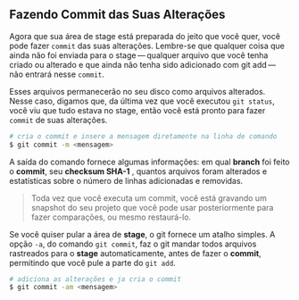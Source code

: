 ## Fazendo Commit das Suas Alterações

Agora que sua área de stage está preparada do jeito que você quer, você pode fazer `commit` das suas alterações. Lembre-se que qualquer coisa que ainda não foi enviada para o stage — qualquer arquivo que você tenha criado ou alterado e que ainda não tenha sido adicionado com git add — não entrará nesse `commit`.

Esses arquivos permanecerão no seu disco como arquivos alterados. Nesse caso, digamos que, da última vez que você executou `git status`, você viu que tudo estava no stage, então você está pronto para fazer `commit` de suas alterações.

```bash
# cria o commit e insere a mensagem diretamente na linha de comando
$ git commit -m <mensagem>
```

A saída do comando fornece algumas informações: em qual **branch** foi feito o **commit**, seu **checksum SHA-1** , quantos arquivos foram alterados e estatísticas sobre o número de linhas adicionadas e removidas.

> Toda vez que você executa um commit, você está gravando um snapshot do seu projeto que você pode usar posteriormente para fazer comparações, ou mesmo restaurá-lo.

Se você quiser pular a área de **stage**, o git fornece um atalho simples. A opção `-a`, do comando `git commit`, faz o git mandar todos arquivos rastreados para o **stage** automaticamente, antes de fazer o **commit**, permitindo que você pule a parte do `git add`.

```bash
# adiciona as alterações e ja cria o commit
$ git commit -am <mensagem>
```
